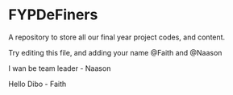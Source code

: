 # FYPDeFiners
A repository to store all our final year project codes, and content.

Try editing this file, and adding your name @Faith and @Naason

I wan be team leader - Naason

Hello Dibo - Faith
